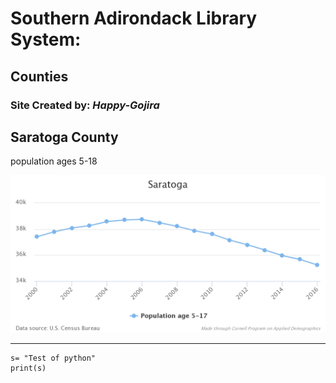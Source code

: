 # Southern Adirondack Library System:

## Counties

### Site Created by: *Happy-Gojira*



## Saratoga County

population ages 5-18

![Saratoga Population age 5-19 from 2000 to 2016](img/chart.png)

---

```pyth
s= "Test of python"
print(s)
```





